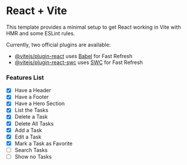 # React + Vite

This template provides a minimal setup to get React working in Vite with HMR and some ESLint rules.

Currently, two official plugins are available:

- [@vitejs/plugin-react](https://github.com/vitejs/vite-plugin-react/blob/main/packages/plugin-react/README.md) uses [Babel](https://babeljs.io/) for Fast Refresh
- [@vitejs/plugin-react-swc](https://github.com/vitejs/vite-plugin-react-swc) uses [SWC](https://swc.rs/) for Fast Refresh

### Features List

- [x] Have a Header
- [x] Have a Footer
- [x] Have a Hero Section
- [x] List the Tasks
- [x] Delete a Task
- [x] Delete All Tasks
- [x] Add a Task
- [x] Edit a Task
- [x] Mark a Task as Favorite
- [ ] Search Tasks
- [ ] Show no Tasks
